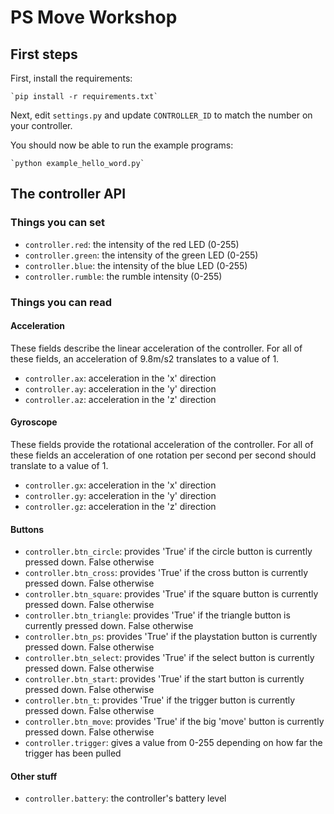 # PS Move Workshop

## First steps

First, install the requirements:

    `pip install -r requirements.txt`

Next, edit `settings.py` and update `CONTROLLER_ID` to match the number on your controller.

You should now be able to run the example programs:

    `python example_hello_word.py`

## The controller API

### Things you can set
- `controller.red`: the intensity of the red LED (0-255)
- `controller.green`: the intensity of the green LED (0-255)
- `controller.blue`: the intensity of the blue LED (0-255)
- `controller.rumble`: the rumble intensity (0-255)

### Things you can read

#### Acceleration

These fields describe the linear acceleration of the controller. For all of these fields, an acceleration of 9.8m/s2 translates to a value of 1.

- `controller.ax`: acceleration in the 'x' direction
- `controller.ay`: acceleration in the 'y' direction
- `controller.az`: acceleration in the 'z' direction

#### Gyroscope

These fields provide the rotational acceleration of the controller. For all of these fields an acceleration of one rotation per second per second should translate to a value of 1.

- `controller.gx`: acceleration in the 'x' direction
- `controller.gy`: acceleration in the 'y' direction
- `controller.gz`: acceleration in the 'z' direction

#### Buttons

- `controller.btn_circle`: provides 'True' if the circle button is currently pressed down. False otherwise
- `controller.btn_cross`: provides 'True' if the cross  button is currently pressed down. False otherwise
- `controller.btn_square`: provides 'True' if the square button is currently pressed down. False otherwise
- `controller.btn_triangle`: provides 'True' if the triangle button is currently pressed down. False otherwise
- `controller.btn_ps`: provides 'True' if the playstation button is currently pressed down. False otherwise
- `controller.btn_select`: provides 'True' if the select button is currently pressed down. False otherwise
- `controller.btn_start`: provides 'True' if the start button is currently pressed down. False otherwise
- `controller.btn_t`: provides 'True' if the trigger button is currently pressed down. False otherwise
- `controller.btn_move`: provides 'True' if the big 'move' button is currently pressed down. False otherwise
- `controller.trigger`: gives a value from 0-255 depending on how far the trigger has been pulled

#### Other stuff
- `controller.battery`: the controller's battery level
